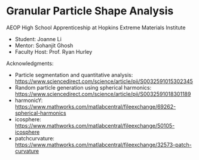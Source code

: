 # Granular Particle Shape Analysis
AEOP High School Apprenticeship at Hopkins Extreme Materials Institute
- Student: Joanne Li
- Mentor: Sohanjit Ghosh
- Faculty Host: Prof. Ryan Hurley

Acknowledgments:
- Particle segmentation and quantitative analysis: https://www.sciencedirect.com/science/article/pii/S0032591015302345
- Random particle generation using spherical harmonics: https://www.sciencedirect.com/science/article/pii/S0032591018301189
- harmonicY: https://www.mathworks.com/matlabcentral/fileexchange/69262-spherical-harmonics
- icosphere: https://www.mathworks.com/matlabcentral/fileexchange/50105-icosphere
- patchcurvature: https://www.mathworks.com/matlabcentral/fileexchange/32573-patch-curvature
